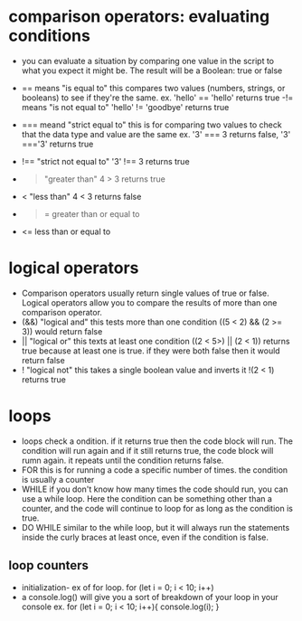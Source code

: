 # comparison operators: evaluating conditions
- you can evaluate a situation by comparing one value in the script to what you expect it might be.  The result will be a Boolean: true or false

- == means "is equal to"  this compares two values (numbers, strings, or booleans) to see if they're the same.  ex. 'hello' == 'hello' returns true
-!= means "is not equal to" 'hello' != 'goodbye' returns true
- === meand "strict equal to" this is for comparing two values to check that the data type and value are the same ex. '3' === 3 returns false, '3' ==='3' returns true
- !== "strict not equal to" '3' !== 3 returns true
- > "greater than" 4 > 3 returns true
- < "less than" 4 < 3 returns false
- >= greater than or equal to
- <= less than or equal to

# logical operators
- Comparison operators usually return single values of true or false.  Logical operators allow you to compare the results of more than one comparison operator.  
- (&&)  "logical and" this tests more than one condition ((5 < 2) && (2 >= 3)) would return false
- || "logical or" this texts at least one condition ((2 < 5>) || (2 < 1)) returns true because at least one is true.  if they were both false then it would return false
- ! "logical not" this takes a single boolean value and inverts it !(2 < 1) returns true

# loops
- loops check a  ondition.  if it returns true then the code block will run.  The condition will run again and if it still returns true, the code block will rumn again.  it repeats until the condition returns false.  
- FOR this is for running a code a specific number of times.  the condition is usually a counter 
- WHILE if you don't know how many times the code should run, you can use a while loop.  Here the condition can be something other than a counter, and the code will continue to loop for as long as the condition is true.  
- DO WHILE similar to the while loop, but it will always run the statements inside the curly braces at least once, even if the condition is false. 
## loop counters 
- initialization- ex of for loop. for (let i = 0; i < 10; i++)
- a console.log() will give you a sort of breakdown of your loop in your console ex. for (let i = 0; i < 10; i++){
    console.log(i);
}
